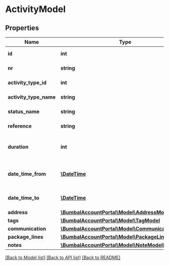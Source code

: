 # ActivityModel

## Properties
Name | Type | Description | Notes
------------ | ------------- | ------------- | -------------
**id** | **int** | ID of this Activity | [optional] 
**nr** | **string** | Number of this Activity | [optional] 
**activity_type_id** | **int** | Type ID of this Activity | [optional] 
**activity_type_name** | **string** | Type of this Activity | [optional] 
**status_name** | **string** | Status of this Activity | [optional] 
**reference** | **string** | Reference number | [optional] 
**duration** | **int** | Max duration of the activity in minutes | [optional] 
**date_time_from** | [**\DateTime**](\DateTime.md) | Planned start time of this activity | [optional] 
**date_time_to** | [**\DateTime**](\DateTime.md) | Planned stop time of this activity | [optional] 
**address** | [**\BumbalAccountPortal\Model\AddressModel**](AddressModel.md) |  | [optional] 
**tags** | [**\BumbalAccountPortal\Model\TagModel**](TagModel.md) |  | [optional] 
**communication** | [**\BumbalAccountPortal\Model\CommunicationModel**](CommunicationModel.md) |  | [optional] 
**package_lines** | [**\BumbalAccountPortal\Model\PackageLineModel[]**](PackageLineModel.md) |  | [optional] 
**notes** | [**\BumbalAccountPortal\Model\NoteModel[]**](NoteModel.md) |  | [optional] 

[[Back to Model list]](../README.md#documentation-for-models) [[Back to API list]](../README.md#documentation-for-api-endpoints) [[Back to README]](../README.md)


